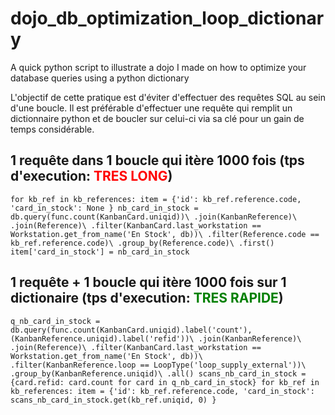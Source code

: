# dojo_db_optimization_loop_dictionary
A quick python script to illustrate a dojo I made on how to optimize your database queries using a python dictionary

L'objectif de cette pratique est d'éviter d'effectuer des requêtes SQL au sein d'une boucle. Il est préférable d'effectuer une requête qui remplit un dictionnaire python et de boucler sur celui-ci via sa clé pour un gain de temps considérable.

## 1 requête dans 1 boucle qui itère 1000 fois (tps d'execution: <span style="color:red">TRES LONG</span>)

`for kb_ref in kb_references: item = {'id': kb_ref.reference.code, 'card_in_stock': None } nb_card_in_stock = db.query(func.count(KanbanCard.uniqid))\ .join(KanbanReference)\ .join(Reference)\ .filter(KanbanCard.last_workstation == Workstation.get_from_name('En Stock', db))\ .filter(Reference.code == kb_ref.reference.code)\ .group_by(Reference.code)\ .first() item['card_in_stock'] = nb_card_in_stock`

## 1 requête + 1 boucle qui itère 1000 fois sur 1 dictionaire (tps d'execution: <span style="color:green">TRES RAPIDE</span>)

`q_nb_card_in_stock = db.query(func.count(KanbanCard.uniqid).label('count'), (KanbanReference.uniqid).label('refid'))\ .join(KanbanReference)\ .join(Reference)\ .filter(KanbanCard.last_workstation == Workstation.get_from_name('En Stock', db))\ .filter(KanbanReference.loop == LoopType('loop_supply_external'))\ .group_by(KanbanReference.uniqid)\ .all() scans_nb_card_in_stock = {card.refid: card.count for card in q_nb_card_in_stock} for kb_ref in kb_references: item = {'id': kb_ref.reference.code, 'card_in_stock': scans_nb_card_in_stock.get(kb_ref.uniqid, 0) }`
